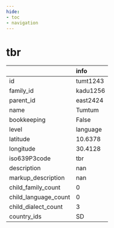 ```yaml
---
hide:
- toc
- navigation
---
```

# tbr
|                      | info     |
|:---------------------|:---------|
| id                   | tumt1243 |
| family_id            | kadu1256 |
| parent_id            | east2424 |
| name                 | Tumtum   |
| bookkeeping          | False    |
| level                | language |
| latitude             | 10.6378  |
| longitude            | 30.4128  |
| iso639P3code         | tbr      |
| description          | nan      |
| markup_description   | nan      |
| child_family_count   | 0        |
| child_language_count | 0        |
| child_dialect_count  | 3        |
| country_ids          | SD       |